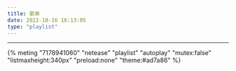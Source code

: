 ```yaml
---
title: 歌单
date: 2022-10-16 16:13:05
type: "playlist"
---
```


---
{% meting "7178941060" "netease" "playlist" "autoplay" "mutex:false" "listmaxheight:340px" "preload:none" "theme:#ad7a86" %}

